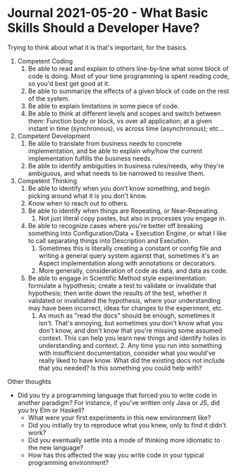 Journal 2021-05-20 - What Basic Skills Should a Developer Have?
========

Trying to think about what it is that's important, for the basics.

1. Competent Coding
    1. Be able to read and explain to others line-by-line what some block of code is doing.  Most of your time programming is spent reading code, so you'd best get good at it.
    1. Be able to summarize the effects of a given block of code on the rest of the system.
    1. Be able to explain limitations in some piece of code.
    1. Be able to think at different levels and scopes and switch between them: Function body or block, vs over all application; at a given instant in time (synchronous), vs across time (asynchronous); etc...
2. Competent Development
    1. Be able to translate from business needs to concrete implementation, and be able to explain why/how the current implementation fulfills the business needs.
    1. Be able to identify ambiguities in business rules/needs, why they're ambiguous, and what needs to be narrowed to resolve them.
3. Competent Thinking
    1. Be able to identify when you don't know something, and begin picking around what it is you don't know.
    1. Know when to reach out to others.
    1. Be able to identify when things are Repeating, or Near-Repeating.
        1. Not just literal copy pastes, but also in processes you engage in.
    1. Be able to recognize cases where you're better off breaking something into Configuration/Data + Execution Engine, or what I like to call separating things into Description and Execution.
        1. Sometimes this is literally creating a constant or config file and writing a general query system against that, sometimes it's an Aspect implementation along with annotations or decorators.
        2. More generally, consideration of code as data, and data as code.
    1. Be able to engage in Scientific Method style experimentation: formulate a hypothesis; create a test to validate or invalidate that hypothesis; then write down the results of the test, whether it validated or invalidated the hypothesis, where your understanding may have been incorrect, ideas for changes to the experiment, etc.
        1. As much as "read the docs" should be enough, sometimes it isn't.  That's annoying, but sometimes you don't know what you don't know, and don't know that you're missing some assumed context.  This can help you learn new things and identify holes in understanding and context.
            2. Any time you run into something with insufficient documentation, consider what you would've really liked to have know.  What did the existing docs not include that you needed?  Is this something you could help with?

Other thoughts

- Did you try a programming language that forced you to write code in another paradigm?  For instance, if you've written only Java or JS, did you try Elm or Haskell?
    - What were your first experiments in this new environment like?
    - Did you initially try to reproduce what you knew, only to find it didn't work?
    - Did you eventually settle into a mode of thinking more idiomatic to the new language?
    - How has this affected the way you write code in your typical programming environment?
